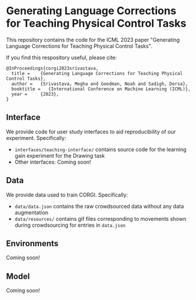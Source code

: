 # Generating Language Corrections for Teaching Physical Control Tasks
This repository contains the code for the ICML 2023 paper "Generating Language Corrections for Teaching Physical Control Tasks". 


If you find this respository useful, please cite:

```
@InProceedings{corgi2023srivastava,
  title = 	 {Generating Language Corrections for Teaching Physical Control Tasks},
  author = 	 {Srivastava, Megha and Goodman, Noah and Sadigh, Dorsa},
  booktitle	=   {International Conference on Machine Learning (ICML)},
  year = 	 {2023},
}
```

## Interface
We provide code for user study interfaces to aid reproducibility of our experiment. Specifically:
* ```interfaces/teaching-interface/``` contains source code for the learning gain experiment for the Drawing task
* Other interfaces: Coming soon! 


## Data
We provide data used to train CORGI. Specifically:
* ```data/data.json``` contains the raw crowdsourced data without any data augmentation
* ```data/resources/``` contains gif files corresponding to movements shown during crowdsourcing for entries in ```data.json```

## Environments
Coming soon!

## Model 
Coming soon!
